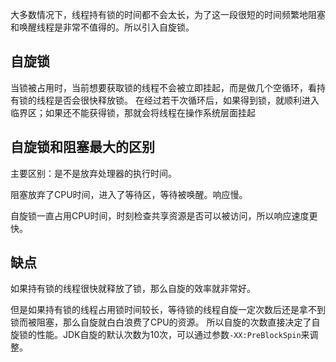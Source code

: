 大多数情况下，线程持有锁的时间都不会太长，为了这一段很短的时间频繁地阻塞和唤醒线程是非常不值得的。所以引入自旋锁。

## 自旋锁

当锁被占用时，当前想要获取锁的线程不会被立即挂起，而是做几个空循环，看持有锁的线程是否会很快释放锁。
在经过若干次循环后，如果得到锁，就顺利进入临界区；如果还不能获得锁，那就会将线程在操作系统层面挂起



## 自旋锁和阻塞最大的区别

主要区别：是不是放弃处理器的执行时间。

阻塞放弃了CPU时间，进入了等待区，等待被唤醒。响应慢。

自旋锁一直占用CPU时间，时刻检查共享资源是否可以被访问，所以响应速度更快。



## 缺点

如果持有锁的线程很快就释放了锁，那么自旋的效率就非常好。

但是如果持有锁的线程占用锁时间较长，等待锁的线程自旋一定次数后还是拿不到锁而被阻塞，那么自旋就白白浪费了CPU的资源。
所以自旋的次数直接决定了自旋锁的性能。JDK自旋的默认次数为10次，可以通过参数`-XX:PreBlockSpin`来调整。





